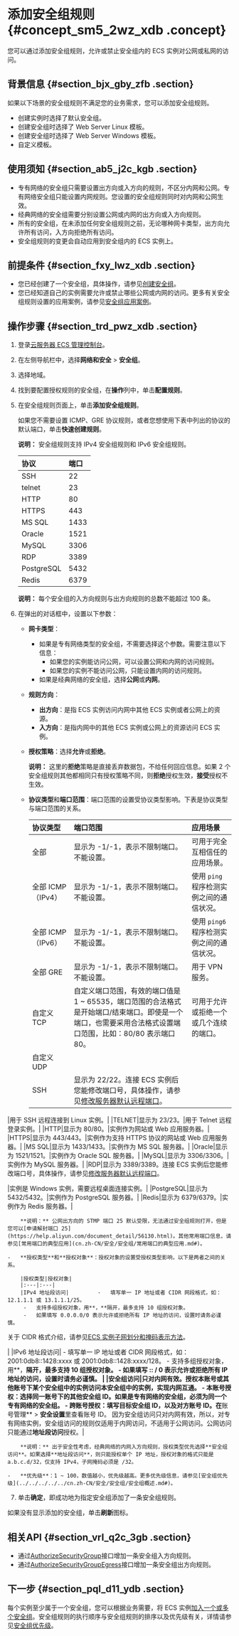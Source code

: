# 添加安全组规则 {#concept_sm5_2wz_xdb .concept}

您可以通过添加安全组规则，允许或禁止安全组内的 ECS 实例对公网或私网的访问。

## 背景信息 {#section_bjx_gby_zfb .section}

如果以下场景的安全组规则不满足您的业务需求，您可以添加安全组规则。

-   创建实例时选择了默认安全组。
-   创建安全组时选择了 Web Server Linux 模板。
-   创建安全组时选择了 Web Server Windows 模板。
-   自定义模板。

## 使用须知 {#section_ab5_j2c_kgb .section}

-   专有网络的安全组只需要设置出方向或入方向的规则，不区分内网和公网。专有网络安全组只能设置内网规则。您设置的安全组规则同时对内网和公网生效。
-   经典网络的安全组需要分别设置公网或内网的出方向或入方向规则。
-   所有的安全组，在未添加任何安全组规则之前，无论哪种网卡类型，出方向允许所有访问，入方向拒绝所有访问。
-   安全组规则的变更会自动应用到安全组内的 ECS 实例上。

## 前提条件 {#section_fxy_lwz_xdb .section}

-   您已经创建了一个安全组，具体操作，请参见[创建安全组](cn.zh-CN/安全/安全组/创建安全组.md#)。
-   您已经知道自己的实例需要允许或禁止哪些公网或内网的访问。更多有关安全组规则设置的应用案例，请参见[安全组应用案例](../../../../../cn.zh-CN/安全/安全组/安全组应用案例.md#)。

## 操作步骤 {#section_trd_pwz_xdb .section}

1.  登录[云服务器 ECS 管理控制台](https://ecs.console.aliyun.com/#/home)。
2.  在左侧导航栏中，选择**网络和安全** \> **安全组**。
3.  选择地域。
4.  找到要配置授权规则的安全组，在**操作**列中，单击**配置规则**。
5.  在安全组规则页面上，单击**添加安全组规则**。

    如果您不需要设置 ICMP、GRE 协议规则，或者您想使用下表中列出的协议的默认端口，单击**快速创建规则**。

    **说明：** 安全组规则支持 IPv4 安全组规则和 IPv6 安全组规则。

    |协议|端口|
    |:-|:-|
    |SSH|22|
    |telnet|23|
    |HTTP|80|
    |HTTPS|443|
    |MS SQL|1433|
    |Oracle|1521|
    |MySQL|3306|
    |RDP|3389|
    |PostgreSQL|5432|
    |Redis|6379|

    **说明：** 每个安全组的入方向规则与出方向规则的总数不能超过 100 条。

6.  在弹出的对话框中，设置以下参数：
    -   **网卡类型**：
        -   如果是专有网络类型的安全组，不需要选择这个参数。需要注意以下信息：
            -   如果您的实例能访问公网，可以设置公网和内网的访问规则。
            -   如果您的实例不能访问公网，只能设置内网的访问规则。
        -   如果是经典网络的安全组，选择**公网**或**内网**。
    -   **规则方向**：
        -   **出方向**：是指 ECS 实例访问内网中其他 ECS 实例或者公网上的资源。
        -   **入方向**：是指内网中的其他 ECS 实例或公网上的资源访问 ECS 实例。
    -   **授权策略**：选择**允许**或**拒绝**。

        **说明：** 这里的**拒绝**策略是直接丢弃数据包，不给任何回应信息。如果 2 个安全组规则其他都相同只有授权策略不同，则**拒绝**授权生效，**接受**授权不生效。

    -   **协议类型**和**端口范围**：端口范围的设置受协议类型影响。下表是协议类型与端口范围的关系。

        |协议类型|端口范围|应用场景|
        |:---|:---|:---|
        |全部|显示为 -1/-1，表示不限制端口。不能设置。|可用于完全互相信任的应用场景。|
        |全部 ICMP（IPv4）|显示为 -1/-1，表示不限制端口。不能设置。|使用 `ping` 程序检测实例之间的通信状况。|
        |全部 ICMP（IPv6）|显示为 -1/-1，表示不限制端口。不能设置。|使用 `ping6` 程序检测实例之间的通信状况。|
        |全部 GRE|显示为 -1/-1，表示不限制端口。不能设置。|用于 VPN 服务。|
        |自定义 TCP|自定义端口范围，有效的端口值是 1 ~ 65535，端口范围的合法格式是开始端口/结束端口。即使是一个端口，也需要采用合法格式设置端口范围，比如：80/80 表示端口 80。|可用于允许或拒绝一个或几个连续的端口。|
        |自定义 UDP|
        |SSH|显示为 22/22。连接 ECS 实例后您能修改端口号，具体操作，请参见[修改服务器默认远程端口](../../../../../cn.zh-CN/最佳实践/安全/修改服务器默认远程端口.md#)。

|用于 SSH 远程连接到 Linux 实例。|
        |TELNET|显示为 23/23。|用于 Telnet 远程登录实例。|
        |HTTP|显示为 80/80。|实例作为网站或 Web 应用服务器。|
        |HTTPS|显示为 443/443。|实例作为支持 HTTPS 协议的网站或 Web 应用服务器。|
        |MS SQL|显示为 1433/1433。|实例作为 MS SQL 服务器。|
        |Oracle|显示为 1521/1521。|实例作为 Oracle SQL 服务器。|
        |MySQL|显示为 3306/3306。|实例作为 MySQL 服务器。|
        |RDP|显示为 3389/3389。连接 ECS 实例后您能修改端口号，具体操作，请参见[修改服务器默认远程端口](../../../../../cn.zh-CN/最佳实践/安全/修改服务器默认远程端口.md#)。

|实例是 Windows 实例，需要远程桌面连接实例。|
        |PostgreSQL|显示为 5432/5432。|实例作为 PostgreSQL 服务器。|
        |Redis|显示为 6379/6379。|实例作为 Redis 服务器。|

        **说明：** 公网出方向的 STMP 端口 25 默认受限，无法通过安全组规则打开，但是您可以[申请解封端口 25](https://help.aliyun.com/document_detail/56130.html)。其他常用端口信息，请参见[常用端口的典型应用](cn.zh-CN/安全/安全组/常用端口的典型应用.md#)。

    -   **授权类型**和**授权对象**：授权对象的设置受授权类型影响，以下是两者之间的关系。

        |授权类型|授权对象|
        |:---|:---|
        |IPv4 地址段访问|         -   填写单一 IP 地址或者 CIDR 网段格式，如：12.1.1.1 或 13.1.1.1/25。
         -   支持多组授权对象，用**，**隔开，最多支持 10 组授权对象。
         -   如果填写 0.0.0.0/0 表示允许或拒绝所有 IP 地址的访问，设置时请务必谨慎。
 关于 CIDR 格式介绍，请参见[ECS 实例子网划分和掩码表示方法](https://help.aliyun.com/document_detail/40612.html)。

 |
        |IPv6 地址段访问|         -   填写单一 IP 地址或者 CIDR 网段格式，如：2001:0db8::1428:xxxx 或 2001:0db8::1428:xxxx/128。
         -   支持多组授权对象，用**，**隔开，最多支持 10 组授权对象。
         -   如果填写 :: / 0 表示允许或拒绝所有 IP 地址的访问，设置时请务必谨慎。
 |
        |安全组访问|只对内网有效。授权本账号或其他账号下某个安全组中的实例访问本安全组中的实例，实现内网互通。        -   本账号授权：选择同一账号下的其他安全组 ID。如果是专有网络的安全组，必须为同一个专有网络的安全组。
        -   跨账号授权：填写目标安全组 ID，以及对方账号 ID。在**账号管理** \> **安全设置**里查看账号 ID。
因为安全组访问只对内网有效，所以，对专有网络实例，安全组访问的规则仅适用于内网访问，不适用于公网访问。公网访问只能通过**地址段访问**授权。|

        **说明：** 出于安全性考虑，经典网络的内网入方向规则，授权类型优先选择**安全组访问**。如果选择**地址段访问**，则只能授权单个 IP 地址，授权对象的格式只能是 a.b.c.d/32，仅支持 IPv4，子网掩码必须是 /32。

    -   **优先级**：1 ~ 100，数值越小，优先级越高。更多优先级信息，请参见[安全组优先级](../../../../../cn.zh-CN/安全/安全组/安全组概述.md#)。
7.  单击**确定**，即成功地为指定安全组添加了一条安全组规则。

如果没有显示添加的安全组，单击**刷新**图标。

## 相关API {#section_vrl_q2c_3gb .section}

-   通过[AuthorizeSecurityGroup](../../../../../cn.zh-CN/API参考/安全组/AuthorizeSecurityGroup.md#)接口增加一条安全组入方向规则。
-   通过[AuthorizeSecurityGroupEgress](../../../../../cn.zh-CN/API参考/安全组/AuthorizeSecurityGroupEgress.md#)接口增加一条安全组出方向规则。

## 下一步 {#section_pql_d11_ydb .section}

每个实例至少属于一个安全组，您可以根据业务需要，将 ECS 实例[加入一个或多个安全组](cn.zh-CN/安全/安全组/ECS实例加入安全组.md#)。安全组规则的执行顺序与安全组规则的排序以及优先级有关，详情请参见[安全组优先级](https://help.aliyun.com/knowledge_detail/40642.html)。

